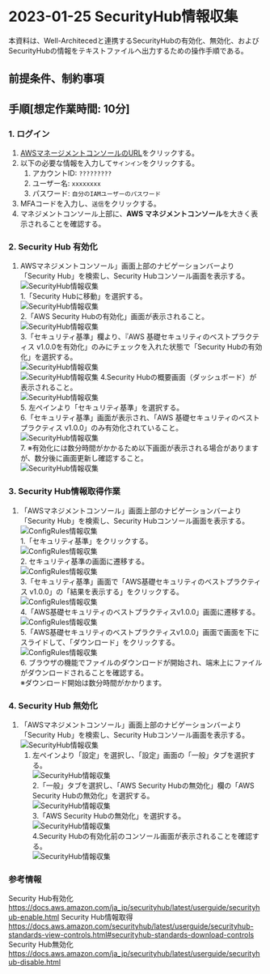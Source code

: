 <!-- omit in toc -->
# 2023-01-25  SecurityHub情報収集

本資料は、Well-Architecedと連携するSecurityHubの有効化、無効化、および
SecurityHubの情報をテキストファイルへ出力するための操作手順である。

## 前提条件、制約事項

## 手順[想定作業時間: 10分]

### 1. ログイン

1. [AWSマネージメントコンソールのURL](https://console.aws.amazon.com/console/home)をクリックする。
2. 以下の必要な情報を入力して`サインイン`をクリックする。
    1. アカウントID: `?????????`
    2. ユーザー名: `xxxxxxxx`
    3. パスワード: `自分のIAMユーザーのパスワード`
3. MFAコードを入力し、`送信`をクリックする。
4. マネジメントコンソール上部に、**AWS マネジメントコンソール**を大きく表示されることを確認する。

### 2. Security Hub 有効化

1. AWSマネジメントコンソール」画面上部のナビゲーションバーより「Security Hub」を検索し、Security Hubコンソール画面を表示する。  
 ![SecurityHub情報収集](./images/SecurityHub情報収集001.png)  
     1.「Security Hubに移動」を選択する。  
        ![SecurityHub情報収集](./images/SecurityHub情報収集002.png)  
     2.「AWS Security Hubの有効化」画面が表示されること。  
        ![SecurityHub情報収集](./images/SecurityHub情報収集003.png)  
     3.「セキュリティ基準」欄より、『AWS 基礎セキュリティのベストプラクティス v1.0.0を有効化」のみにチェックを入れた状態で「Security Hubの有効化」を選択する。  
        ![SecurityHub情報収集](./images/SecurityHub情報収集004.png)  
        ![SecurityHub情報収集](./images/SecurityHub情報収集005.png)
     4.Security Hubの概要画面（ダッシュボード）が表示されること。  
        ![SecurityHub情報収集](./images/SecurityHub情報収集006.png)  
     5. 左ペインより「セキュリティ基準」を選択する。  
     6.「セキュリティ基準」画面が表示され、「AWS 基礎セキュリティのベストプラクティス v1.0.0」のみ有効化されていること。  
        ![SecurityHub情報収集](./images/SecurityHub情報収集007.png)  
     7. ※有効化には数分時間がかかるため以下画面が表示される場合がありますが、数分後に画面更新し確認すること。  
        ![SecurityHub情報収集](./images/SecurityHub情報収集008.png)
  
### 3. Security Hub情報取得作業

1. 「AWSマネジメントコンソール」画面上部のナビゲーションバーより「Security Hub」を検索し、Security Hubコンソール画面を表示する。  
 ![ConfigRules情報収集](./images/SecurityHub情報収集011.png)  
    1.「セキュリティ基準」をクリックする。  
 ![ConfigRules情報収集](./images/SecurityHub情報収集012.png)  
    2. セキュリティ基準の画面に遷移する。  
 ![ConfigRules情報収集](./images/SecurityHub情報収集013.png)  
    3.「セキュリティ基準」画面で「AWS基礎セキュリティのベストプラクティス v1.0.0」の「結果を表示する」をクリックする。  
 ![ConfigRules情報収集](./images/SecurityHub情報収集014.png)  
    4.「AWS基礎セキュリティのベストプラクティスv1.0.0」画面に遷移する。  
 ![ConfigRules情報収集](./images/SecurityHub情報収集015.png)  
    5.「AWS基礎セキュリティのベストプラクティスv1.0.0」画面で画面を下にスライドして、「ダウンロード」をクリックする。  
 ![ConfigRules情報収集](./images/SecurityHub情報収集016.png)  
    6. ブラウザの機能でファイルのダウンロードが開始され、端末上にファイルがダウンロードされることを確認する。  
※ダウンロード開始は数分時間がかかります。

### 4. Security Hub 無効化

1. 「AWSマネジメントコンソール」画面上部のナビゲーションバーより「Security Hub」を検索し、Security Hubコンソール画面を表示する。  
 ![SecurityHub情報収集](./images/SecurityHub情報収集021.png)  
     1. 左ペインより「設定」を選択し、「設定」画面の「一般」タブを選択する。  
        ![SecurityHub情報収集](./images/SecurityHub情報収集022.png)  
     2.「一般」タブを選択し、「AWS Security Hubの無効化」欄の「AWS Security Hubの無効化」を選択する。  
        ![SecurityHub情報収集](./images/SecurityHub情報収集023.png)  
     3.「AWS Security Hubの無効化」を選択する。  
        ![SecurityHub情報収集](./images/SecurityHub情報収集024.png)  
     4.Security Hubの有効化前のコンソール画面が表示されることを確認する。  
        ![SecurityHub情報収集](./images/SecurityHub情報収集025.png)  

### 参考情報

Security Hub有効化
<https://docs.aws.amazon.com/ja_jp/securityhub/latest/userguide/securityhub-enable.html>
Security Hub情報取得
<https://docs.aws.amazon.com/securityhub/latest/userguide/securityhub-standards-view-controls.html#securityhub-standards-download-controls>
Security Hub無効化
<https://docs.aws.amazon.com/ja_jp/securityhub/latest/userguide/securityhub-disable.html>
